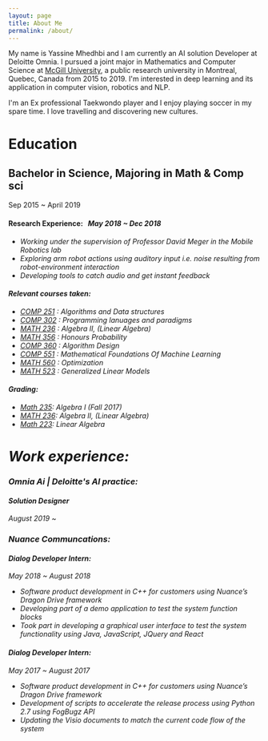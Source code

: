 ```yaml
---
layout: page
title: About Me
permalink: /about/
---
```


My name is Yassine Mhedhbi and I am currently an AI solution Developer at Deloitte Omnia. I pursued a joint major in Mathematics and Computer Science at <a href="https://www.mcgill.ca/">McGill University</a>, a public research university in Montreal, Quebec, Canada from 2015 to 2019. I'm interested in deep learning and its application in computer vision, robotics and NLP.

I'm an Ex professional Taekwondo player and I enjoy playing soccer in my spare time. I love travelling and discovering new cultures.

# Education 
## Bachelor in Science, Majoring in Math & Comp sci 
Sep 2015 ~ April 2019
#### Research Experience:  &nbsp; <em>May 2018 ~ Dec 2018
- Working under the supervision of Professor David Meger in the Mobile Robotics lab
- Exploring arm robot actions using auditory input i.e. noise resulting from robot-environment interaction
- Developing tools to catch audio and get instant feedback 

#### Relevant courses taken: 
- [COMP 251][1] : Algorithms and Data structures
- [COMP 302][2] : Programming lanuages and paradigms
- [MATH 236][3] : Algebra II, (Linear Algebra)
- [MATH 356][4] : Honours Probability
- [COMP 360][5] : Algorithm Design
- [COMP 551][6] : Mathematical Foundations Of Machine Learning
- [MATH 560][7] : Optimization
- [MATH 523][8] : Generalized Linear Models

#### Grading:
- [Math 235][9]: Algebra I (Fall 2017)
- [MATH 236][10]: Algebra II, (Linear Algebra)
- [Math 223][11]: Linear Algebra


# Work experience:
### Omnia Ai | Deloitte's AI practice:
#### Solution Designer
August 2019 ~ 

### Nuance Communcations:
#### Dialog Developer Intern:
May 2018 ~ August 2018
- Software product development in C++ for customers using Nuance’s Dragon Drive framework
- Developing part of a demo application to test the system function blocks
- Took part in developing a graphical user interface to test the system functionality using Java, JavaScript, JQuery and React

#### Dialog Developer Intern:
May 2017 ~ August 2017
- Software product development in C++ for customers using Nuance’s Dragon Drive framework
- Development of scripts to accelerate the release process using Python 2.7 using FogBugz API
- Updating the Visio documents to match the current code flow of the system

[1]: https://www.mcgill.ca/study/2016-2017/courses/comp-251 "title"
[2]: https://www.mcgill.ca/study/2016-2017/courses/comp-302 "title"
[3]: https://www.mcgill.ca/study/2016-2017/courses/math-236 "title"
[4]: https://www.mcgill.ca/study/2017-2018/courses/math-356 "title"
[5]: https://www.mcgill.ca/study/2017-2018/courses/comp-360 "title"
[6]: https://www.mcgill.ca/study/2017-2018/courses/comp-551 "title"
[7]: https://www.mcgill.ca/study/2018-2019/courses/math-560 "title"
[8]: https://www.mcgill.ca/study/2018-2019/courses/math-523 "title"
[9]: https://www.mcgill.ca/study/2017-2018/courses/math-235 "title"
[10]: https://www.mcgill.ca/study/2017-2018/courses/math-236 "title"
[11]: https://www.mcgill.ca/study/2017-2018/courses/math-223 "title"


                                             
                    
